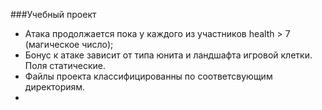 ###Учебный проект

- Атака продолжается пока у каждого из участников health > 7 (магическое число);
- Бонус к атаке зависит от типа юнита и ландшафта игровой клетки. Поля статические.
- Файлы проекта классифицированны по соответсвующим директориям.
- 